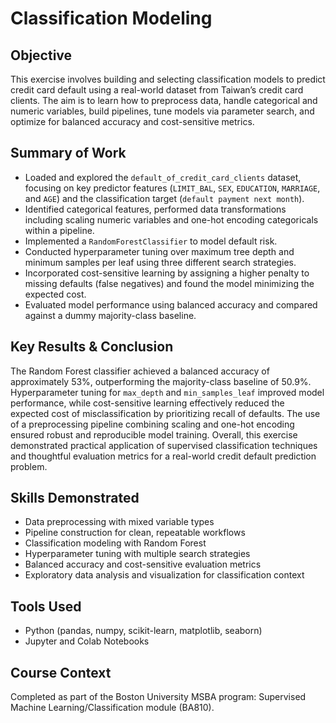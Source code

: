 # Classification Modeling

## Objective

This exercise involves building and selecting classification models to predict credit card default using a real-world dataset from Taiwan’s credit card clients. The aim is to learn how to preprocess data, handle categorical and numeric variables, build pipelines, tune models via parameter search, and optimize for balanced accuracy and cost-sensitive metrics.

## Summary of Work

- Loaded and explored the `default_of_credit_card_clients` dataset, focusing on key predictor features (`LIMIT_BAL`, `SEX`, `EDUCATION`, `MARRIAGE`, and `AGE`) and the classification target (`default payment next month`).
- Identified categorical features, performed data transformations including scaling numeric variables and one-hot encoding categoricals within a pipeline.
- Implemented a `RandomForestClassifier` to model default risk.
- Conducted hyperparameter tuning over maximum tree depth and minimum samples per leaf using three different search strategies.
- Incorporated cost-sensitive learning by assigning a higher penalty to missing defaults (false negatives) and found the model minimizing the expected cost.
- Evaluated model performance using balanced accuracy and compared against a dummy majority-class baseline.

## Key Results & Conclusion

The Random Forest classifier achieved a balanced accuracy of approximately 53%, outperforming the majority-class baseline of 50.9%. Hyperparameter tuning for `max_depth` and `min_samples_leaf` improved model performance, while cost-sensitive learning effectively reduced the expected cost of misclassification by prioritizing recall of defaults. The use of a preprocessing pipeline combining scaling and one-hot encoding ensured robust and reproducible model training. Overall, this exercise demonstrated practical application of supervised classification techniques and thoughtful evaluation metrics for a real-world credit default prediction problem.

## Skills Demonstrated

- Data preprocessing with mixed variable types  
- Pipeline construction for clean, repeatable workflows  
- Classification modeling with Random Forest  
- Hyperparameter tuning with multiple search strategies  
- Balanced accuracy and cost-sensitive evaluation metrics  
- Exploratory data analysis and visualization for classification context  

## Tools Used

- Python (pandas, numpy, scikit-learn, matplotlib, seaborn)  
- Jupyter and Colab Notebooks  

## Course Context

Completed as part of the Boston University MSBA program: Supervised Machine Learning/Classification module (BA810).

